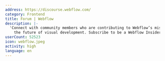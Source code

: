 ```yaml
---
address: https://discourse.webflow.com/
category: Frontend
title: Forum | Webflow
description: |-
  'Connect with community members who are contributing to Webflow’s mission and building
    the future of visual development. Subscribe to be a Webflow Insider: Webflow.com/community'
userCount: 52523
icon: webflow.jpeg
activity: high
language: en
---
```

